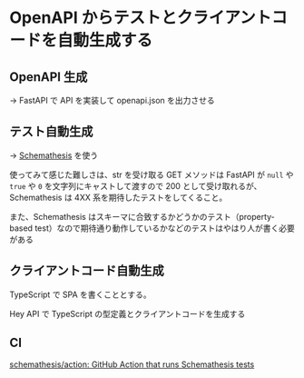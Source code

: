 # OpenAPI からテストとクライアントコードを自動生成する

## OpenAPI 生成

→ FastAPI で API を実装して openapi.json を出力させる

## テスト自動生成

→ [Schemathesis](https://schemathesis.readthedocs.io/en/stable/) を使う

使ってみて感じた難しさは、str を受け取る GET メソッドは FastAPI が `null` や `true` や `0` を文字列にキャストして渡すので 200 として受け取れるが、Schemathesis は 4XX 系を期待したテストをしてくること。

また、Schemathesis はスキーマに合致するかどうかのテスト（property-based test）なので期待通り動作しているかなどのテストはやはり人が書く必要がある

## クライアントコード自動生成

TypeScript で SPA を書くこととする。

Hey API で TypeScript の型定義とクライアントコードを生成する

## CI

[schemathesis/action: GitHub Action that runs Schemathesis tests](https://github.com/schemathesis/action)
